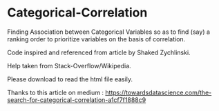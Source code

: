 # Categorical-Correlation

Finding Association between Categorical Variables so as to find (say) a ranking order to prioritize variables on the basis of correlation.

Code inspired and referenced from article by Shaked Zychlinski. 

Help taken from Stack-Overflow/Wikipedia.

Please download to read the html file easily.

Thanks to this article on medium : https://towardsdatascience.com/the-search-for-categorical-correlation-a1cf7f1888c9
